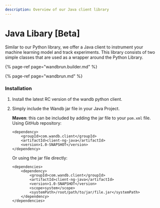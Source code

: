 ```yaml
---
description: Overview of our Java client library
---
```


# Java Libary \[Beta\]

Similar to our Python library, we offer a Java client to instrument your machine learning model and track experiments. This library consists of two simple classes that are used as a wrapper around the Python Library.

{% page-ref page="wandbrun.builder.md" %}

{% page-ref page="wandbrun.md" %}

### Installation

1. Install the latest RC version of the wandb python client.
2. Simply include the Wandb jar file in your Java Project.

   **Maven**: this can be included by adding the jar file to your `pom.xml`  file.  
   Using GitHub repository:

   ```markup
   <dependency>
       <groupId>com.wandb.client</groupId>
       <artifactId>client-ng-java</artifactId>
       <version>1.0-SNAPSHOT</version>
   </dependency>
   ```

   Or using the jar file directly:

   ```markup
   <dependencies>
       <dependency>
           <groupId>com.wandb.client</groupId>
           <artifactId>client-ng-java</artifactId>
           <version>1.0-SNAPSHOT</version>
           <scope>system</scope>
           <systemPath>/root/path/to/jar/file.jar</systemPath>
       </dependency>
   </dependencies>
   ```

